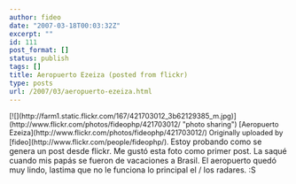 ```yaml
---
author: fideo
date: "2007-03-18T00:03:32Z"
excerpt: ""
id: 111
post_format: []
status: publish
tags: []
title: Aeropuerto Ezeiza (posted from flickr)
type: posts
url: /2007/03/aeropuerto-ezeiza.html
---
```

<span style="font-size: 0.9em; margin-top: 0px">  
[![](http://farm1.static.flickr.com/167/421703012_3b62129385_m.jpg)](http://www.flickr.com/photos/fideophp/421703012/ "photo sharing")  
[Aeropuerto Ezeiza](http://www.flickr.com/photos/fideophp/421703012/)  
Originally uploaded by [fideo](http://www.flickr.com/people/fideophp/).  
</span>  
Estoy probando como se genera un post desde flickr.  
Me gustó esta foto como primer post. La saqué cuando mis papás se fueron de vacaciones a Brasil.  
El aeropuerto quedó muy lindo, lastima que no le funciona lo principal el / los radares. :S
